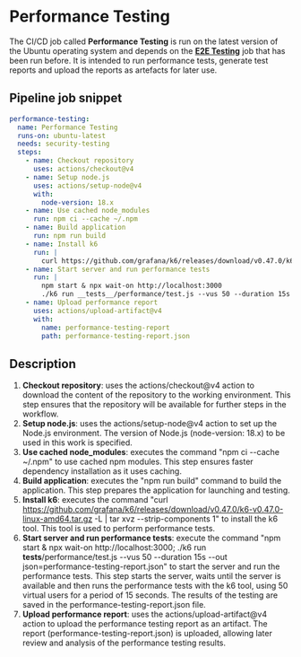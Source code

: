 # Performance Testing

The CI/CD job called **Performance Testing** is run on the latest version of the Ubuntu operating system and depends on the **[E2E Testing](End-to-End-Testing.md)** job that has been run before. It is intended to run performance tests, generate test reports and upload the reports as artefacts for later use.

## Pipeline job snippet

```yaml
performance-testing:
  name: Performance Testing
  runs-on: ubuntu-latest
  needs: security-testing
  steps:
    - name: Checkout repository
      uses: actions/checkout@v4
    - name: Setup node.js
      uses: actions/setup-node@v4
      with:
        node-version: 18.x
    - name: Use cached node_modules
      run: npm ci --cache ~/.npm
    - name: Build application
      run: npm run build
    - name: Install k6
      run: |
        curl https://github.com/grafana/k6/releases/download/v0.47.0/k6-v0.47.0-linux-amd64.tar.gz -L | tar xvz --strip-components 1
    - name: Start server and run performance tests
      run: | 
        npm start & npx wait-on http://localhost:3000
        ./k6 run __tests__/performance/test.js --vus 50 --duration 15s --out json=performance-testing-report.json
    - name: Upload performance report
      uses: actions/upload-artifact@v4
      with:
        name: performance-testing-report
        path: performance-testing-report.json
```

## Description

1. **Checkout repository**: uses the actions/checkout@v4 action to download the content of the repository to the working environment. This step ensures that the repository will be available for further steps in the workflow.
2. **Setup node.js**: uses the actions/setup-node@v4 action to set up the Node.js environment. The version of Node.js (node-version: 18.x) to be used in this work is specified. 
3. **Use cached node_modules**: executes the command "npm ci --cache ~/.npm" to use cached npm modules. This step ensures faster dependency installation as it uses caching.
4. **Build application**: executes the "npm run build" command to build the application. This step prepares the application for launching and testing.
5. **Install k6**: executes the command "curl https://github.com/grafana/k6/releases/download/v0.47.0/k6-v0.47.0-linux-amd64.tar.gz -L | tar xvz --strip-components 1" to install the k6 tool. This tool is used to perform performance tests.
6. **Start server and run performance tests**: execute the command "npm start & npx wait-on http://localhost:3000; ./k6 run __tests__/performance/test.js --vus 50 --duration 15s --out json=performance-testing-report.json" to start the server and run the performance tests. This step starts the server, waits until the server is available and then runs the performance tests with the k6 tool, using 50 virtual users for a period of 15 seconds. The results of the testing are saved in the performance-testing-report.json file.
7. **Upload performance report**: uses the actions/upload-artifact@v4 action to upload the performance testing report as an artifact. The report (performance-testing-report.json) is uploaded, allowing later review and analysis of the performance testing results.